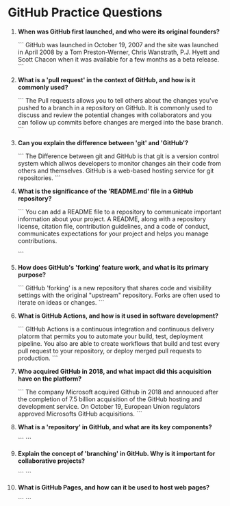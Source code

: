# GitHub Practice Questions

1. **When was GitHub first launched, and who were its original founders?**

   \`\`\`
   GitHub was launched in October 19, 2007 and the site was launched in April 2008 by a Tom Preston-Werner, Chris Wanstrath, P.J. Hyett and Scott Chacon when it was available for a few months as a beta release.
   \`\`\`

2. **What is a 'pull request' in the context of GitHub, and how is it commonly used?**

   \`\`\`
   The Pull requests allows you to tell others about the changes you've pushed to a branch in a repository on GitHub. It is commonly used to discuss and review the potential changes with collaborators and you can follow up commits before changes are merged into the base branch.
   \`\`\`

3. **Can you explain the difference between 'git' and 'GitHub'?**

   \`\`\`
   The Difference between git and GitHub is that git is a version control system which allwos developers to monitor changes ain their code from others and themselves. GitHub is a web-based hosting service for git repositories.
   \`\`\`

4. **What is the significance of the 'README.md' file in a GitHub repository?**

   \`\`\`
     You can add a README file to a repository to communicate important information about your project. A README, along with a repository license, citation file, contribution guidelines, and a code of conduct, communicates expectations for your project and helps you manage contributions.

   \`\`\`

5. **How does GitHub's 'forking' feature work, and what is its primary purpose?**

   \`\`\`
   GitHub 'forking' is a new repository that shares code and visibility settings with the original "upstream" repository. Forks are often used to iterate on ideas or changes. 
   \`\`\`

6. **What is GitHub Actions, and how is it used in software development?**

   \`\`\`
   GItHub Actions is a continuous integration and continuous delivery platorm that permits you to automate your build, test, deployment pipeline. You also are able to create workflows that build and test every pull request to your repository, or deploy merged pull requests to production. 
   \`\`\`

7. **Who acquired GitHub in 2018, and what impact did this acquisition have on the platform?**

   \`\`\`
   The company Microsoft acquired Github in 2018 and annouced after the completion of 7.5 billion acquisition of the GitHub hosting and development service. On October 19, European Union regulators approved Microsofts GitHub acquisitions. 
   \`\`\`

8. **What is a 'repository' in GitHub, and what are its key components?**

   \`\`\`
   \`\`\`

9. **Explain the concept of 'branching' in GitHub. Why is it important for collaborative projects?**

   \`\`\`
   \`\`\`

10. **What is GitHub Pages, and how can it be used to host web pages?**

    \`\`\`
    \`\`\`

